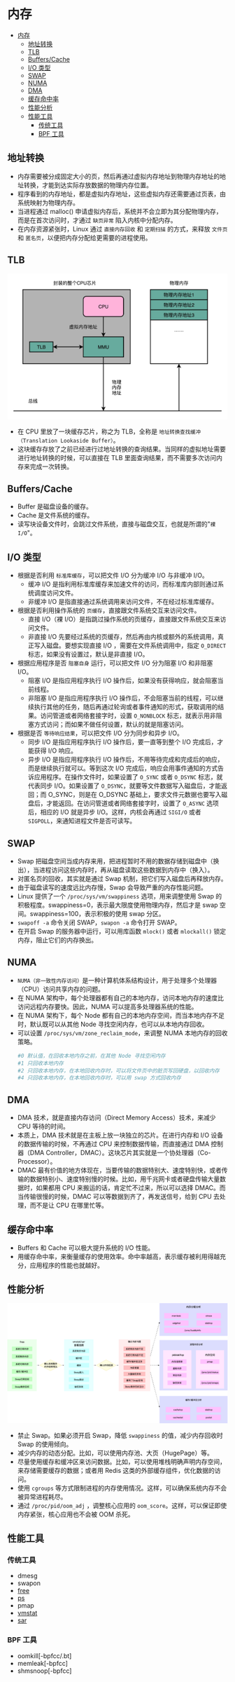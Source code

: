 # 内存

- [内存](#内存)
  - [地址转换](#地址转换)
  - [TLB](#tlb)
  - [Buffers/Cache](#bufferscache)
  - [I/O 类型](#io-类型)
  - [SWAP](#swap)
  - [NUMA](#numa)
  - [DMA](#dma)
  - [缓存命中率](#缓存命中率)
  - [性能分析](#性能分析)
  - [性能工具](#性能工具)
    - [传统工具](#传统工具)
    - [BPF 工具](#bpf-工具)

## 地址转换

- 内存需要被分成固定大小的页，然后再通过虚拟内存地址到物理内存地址的地址转换，才能到达实际存放数据的物理内存位置。
- 程序看到的内存地址，都是虚拟内存地址，这些虚拟内存还需要通过页表，由系统映射为物理内存。
- 当进程通过 malloc() 申请虚拟内存后，系统并不会立即为其分配物理内存，而是在首次访问时，才通过 `缺页异常` 陷入内核中分配内存。
- 在内存资源紧张时，Linux 通过 `直接内存回收` 和 `定期扫描` 的方式，来释放 `文件页` 和 `匿名页`，以便把内存分配给更需要的进程使用。

## TLB

![TLB](https://github.com/gongluck/images/blob/main/memory/tlb.png)

- 在 CPU 里放了一块缓存芯片，称之为 TLB，全称是 `地址转换查找缓冲（Translation Lookaside Buffer）`。
- 这块缓存存放了之前已经进行过地址转换的查询结果。当同样的虚拟地址需要进行地址转换的时候，可以直接在 TLB 里面查询结果，而不需要多次访问内存来完成一次转换。

## Buffers/Cache

- Buffer 是磁盘设备的缓存。
- Cache 是文件系统的缓存。
- 读写块设备文件时，会跳过文件系统，直接与磁盘交互，也就是所谓的"`裸 I/O`"。

## I/O 类型

- 根据是否利用 `标准库缓存`，可以把文件 I/O 分为缓冲 I/O 与非缓冲 I/O。
  - 缓冲 I/O 是指利用标准库缓存来加速文件的访问，而标准库内部则通过系统调度访问文件。
  - 非缓冲 I/O 是指直接通过系统调用来访问文件，不在经过标准库缓存。
- 根据是否利用操作系统的 `页缓存`，直接跟文件系统交互来访问文件。
  - 直接 I/O（裸 I/O）是指跳过操作系统的页缓存，直接跟文件系统交互来访问文件。
  - 非直接 I/O 先要经过系统的页缓存，然后再由内核或额外的系统调用，真正写入磁盘。要想实现直接 I/O ，需要在文件系统调用中，指定 `O_DIRECT` 标志，如果没有设置过，默认是非直接 I/O。
- 根据应用程序是否 `阻塞自身` 运行，可以把文件 I/O 分为阻塞 I/O 和非阻塞 I/O。
  - 阻塞 I/O 是指应用程序执行 I/O 操作后，如果没有获得响应，就会阻塞当前线程。
  - 非阻塞 I/O 是指应用程序执行 I/O 操作后，不会阻塞当前的线程，可以继续执行其他的任务，随后再通过轮询或者事件通知的形式，获取调用的结果。访问管道或者网络套接字时，设置 `O_NONBLOCK` 标志，就表示用非阻塞方式访问；而如果不做任何设置，默认的就是阻塞访问。
- 根据是否 `等待响应结果`，可以把文件 I/O 分为同步和异步 I/O。
  - 同步 I/O 是指应用程序执行 I/O 操作后，要一直等到整个 I/O 完成后，才能获得 I/O 响应。
  - 异步 I/O 是指应用程序执行 I/O 操作后，不用等待完成和完成后的响应，而是继续执行就可以。等到这次 I/O 完成后，响应会用事件通知的方式告诉应用程序。在操作文件时，如果设置了 `O_SYNC` 或者 `O_DSYNC` 标志，就代表同步 I/O。如果设置了 `O_DSYNC`，就要等文件数据写入磁盘后，才能返回；而 O_SYNC，则是在 O_DSYNC 基础上，要求文件元数据也要写入磁盘后，才能返回。在访问管道或者网络套接字时，设置了 `O_ASYNC` 选项后，相应的 I/O 就是异步 I/O。这样，内核会再通过 `SIGI/O` 或者 `SIGPOLL`，来通知进程文件是否可读写。

## SWAP

- Swap 把磁盘空间当成内存来用，把进程暂时不用的数据存储到磁盘中（换出），当进程访问这些内存时，再从磁盘读取这些数据到内存中（换入）。
- 对匿名页的回收，其实就是通过 Swap 机制，把它们写入磁盘后再释放内存。
- 由于磁盘读写的速度远比内存慢，Swap 会导致严重的内存性能问题。
- Linux 提供了一个 `/proc/sys/vm/swappiness` 选项，用来调整使用 Swap 的积极程度。swappiness=0，表示最大限度使用物理内存，然后才是 swap 空间。swappiness=100，表示积极的使用 swap 分区。
- `swapoff -a` 命令关闭 SWAP，`swapon -a` 命令打开 SWAP。
- 在开启 Swap 的服务器中运行，可以用库函数 `mlock()` 或者 `mlockall()` 锁定内存，阻止它们的内存换出。

## NUMA

- `NUMA（非一致性内存访问）`是一种计算机体系结构设计，用于处理多个处理器（CPU）访问共享内存的问题。
- 在 NUMA 架构中，每个处理器都有自己的本地内存，访问本地内存的速度比访问远程内存要快。因此，NUMA 可以提高多处理器系统的性能。
- 在 NUMA 架构下，每个 Node 都有自己的本地内存空间，而当本地内存不足时，默认既可以从其他 Node 寻找空闲内存，也可以从本地内存回收。
- 可以设置 `/proc/sys/vm/zone_reclaim_mode`，来调整 NUMA 本地内存的回收策略。
  ```bash
  #0 默认值，在回收本地内存之前，在其他 Node 寻找空闲内存
  #1 只回收本地内存
  #2 只回收本地内存，在本地回收内存时，可以将文件页中的脏页写回硬盘，以回收内存
  #4 只回收本地内存，在本地回收内存时，可以用 swap 方式回收内存
  ```

## DMA

- DMA 技术，就是直接内存访问（Direct Memory Access）技术，来减少 CPU 等待的时间。
- 本质上，DMA 技术就是在主板上放一块独立的芯片。在进行内存和 I/O 设备的数据传输的时候，不再通过 CPU 来控制数据传输，而直接通过 DMA 控制器（DMA Controller，DMAC）。这块芯片其实就是一个协处理器（Co-Processor）。
- DMAC 最有价值的地方体现在，当要传输的数据特别大、速度特别快，或者传输的数据特别小、速度特别慢的时候。比如，用千兆网卡或者硬盘传输大量数据时，如果都用 CPU 来搬运的话，肯定忙不过来，所以可以选择 DMAC。而当传输很慢的时候，DMAC 可以等数据到齐了，再发送信号，给到 CPU 去处理，而不是让 CPU 在哪里忙等。

## 缓存命中率

- Buffers 和 Cache 可以极大提升系统的 I/O 性能。
- 用缓存命中率，来衡量缓存的使用效率。命中率越高，表示缓存被利用得越充分，应用程序的性能也就越好。

## 性能分析

![内存性能分析](https://github.com/gongluck/images/blob/main/linux/performance/memory.png)

- 禁止 Swap。如果必须开启 Swap，降低 `swappiness` 的值，减少内存回收时 Swap 的使用倾向。
- 减少内存的动态分配。比如，可以使用内存池、大页（HugePage）等。
- 尽量使用缓存和缓冲区来访问数据。比如，可以使用堆栈明确声明内存空间，来存储需要缓存的数据；或者用 Redis 这类的外部缓存组件，优化数据的访问。
- 使用 `cgroups` 等方式限制进程的内存使用情况。这样，可以确保系统内存不会被异常进程耗尽。
- 通过 `/proc/pid/oom_adj` ，调整核心应用的 `oom_score`。这样，可以保证即使内存紧张，核心应用也不会被 OOM 杀死。

## 性能工具

### 传统工具

- dmesg
- swapon
- [free](../tools/command.md#free)
- [ps](../tools/command.md#ps)
- pmap
- [vmstat](../tools/command.md#vmstat)
- [sar](../tools/command.md#sar)

### BPF 工具

- oomkill[-bpfcc/.bt]
- memleak[-bpfcc]
- shmsnoop[-bpfcc]
